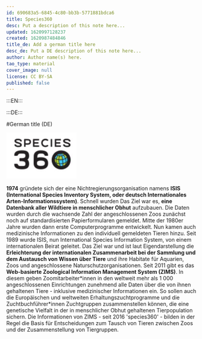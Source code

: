 ```yaml
---
id: 690683a5-6845-4c80-bb3b-5771881bdca6
title: Species360
desc: Put a description of this note here...
updated: 1620997128237
created: 1620987484846
title_de: Add a german title here
desc_de: Put a DE description of this note here...
author: Author name(s) here.
tao_type: material
cover_image: null
license: CC BY-SA
published: false
---
```



:::EN:::


:::DE:::

#German title (DE)

![Logo der Website species360](images\cmw\species360.JPG)

**1974** gründete sich der eine Nichtregierungsorganisation namens **ISIS (International Species Inventory System, oder deutsch Internationales Arten-Informationssystem)**. Schnell wurden Das Ziel war es, **eine Datenbank aller Wildtiere in menschlicher Obhut** aufzubauen. Die Daten wurden durch die wachsende Zahl der angeschlossenen Zoos zunächst noch auf standardisierten Papierformularen gemeldet. Mitte der 1980er Jahre wurden dann erste Computerprogramme entwickelt. Nun kamen auch medizinische Informationen zu den individuell gemeldeten Tieren hinzu. Seit 1989 wurde ISIS, nun International Species Information System, von einem internationalen Beirat geleitet. Das Ziel war und ist laut Eigendarstellung die **Erleichterung der internationalen Zusammenarbeit bei der Sammlung und dem Austausch von Wissen über Tiere** und ihre Habitate für Aquarien, Zoos und angeschlossene Naturschutzorganisationen.
Seit 2011 gibt es das **Web-basierte Zoological Information Management System (ZIMS)**. In diesem geben Zoomitarbeiter\*innen in den weltweit mehr als 1 000 angeschlossenen Einrichtungen zunehmend alle Daten über die von ihnen gehaltenen Tiere - inklusive medizinischer Informationen ein. So sollen auch die Europäischen und weltweiten Erhaltungszuchtprogramme und die Zuchtbuchführer\*innen Zuchtgruppen zusammenstellen können, die eine genetische Vielfalt in der in menschlicher Obhut gehaltenen Tierpopulation sichern. Die Informationen von ZIMS - seit 2016 'species360' - bilden in der Regel die Basis für Entscheidungen zum Tausch von Tieren zwischen Zoos und der Zusammenstellung von Tiergruppen.


